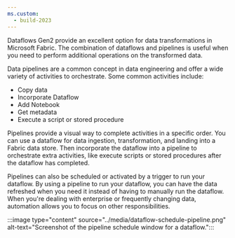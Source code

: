```yaml
---
ms.custom:
  - build-2023
---
```

Dataflows Gen2 provide an excellent option for data transformations in Microsoft Fabric. The combination of dataflows and pipelines is useful when you need to perform additional operations on the transformed data.

Data pipelines are a common concept in data engineering and offer a wide variety of activities to orchestrate. Some common activities include:

- Copy data
- Incorporate Dataflow
- Add Notebook
- Get metadata
- Execute a script or stored procedure

Pipelines provide a visual way to complete activities in a specific order. You can use a dataflow for data ingestion, transformation, and landing into a Fabric data store. Then incorporate the dataflow into a pipeline to orchestrate extra activities, like execute scripts or stored procedures after the dataflow has completed.

Pipelines can also be scheduled or activated by a trigger to run your dataflow. By using a pipeline to run your dataflow, you can have the data refreshed when you need it instead of having to manually run the dataflow. When you're dealing with enterprise or frequently changing data, automation allows you to focus on other responsibilities.

:::image type="content" source="../media/dataflow-schedule-pipeline.png" alt-text="Screenshot of the pipeline schedule window for a dataflow.":::
